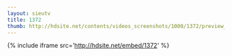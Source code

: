 ```yaml
---
layout: sieutv
title: 1372
thumb: http://hdsite.net/contents/videos_screenshots/1000/1372/preview_360p.mp4.jpg
---
```

{% include iframe src='http://hdsite.net/embed/1372' %}
 
